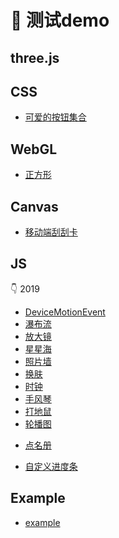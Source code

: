 # 🌈 测试demo


## three.js



## CSS
* [可爱的按钮集合](https://lulu-s.github.io/demo/css/button.html)

## WebGL
* [正方形](https://lulu-s.github.io/demo/webgl/sample/sample_02/index.html)

## Canvas
* [移动端刮刮卡](https://lulu-s.github.io/demo/canvas/scrape-card)
    


## JS

👇 2019
* [DeviceMotionEvent](https://lulu-s.github.io/demo/javascript/deviceMotion.html)
* [瀑布流](https://lulu-s.github.io/demo/javascript/waterFall/upgrades)
* [放大镜](https://lulu-s.github.io/demo/javascript/magnifyingGlass)
* [星星海](https://lulu-s.github.io/demo/javascript/starry)
* [照片墙](https://lulu-s.github.io/demo/javascript/photos/photoWall)
* [换肤](https://lulu-s.github.io/demo/javascript/skinPeeler/background.html)
* [时钟](https://lulu-s.github.io/demo/javascript/timer/clock.html)
* [手风琴](https://lulu-s.github.io/demo/javascript/nav/accordion/index.html)
* [打地鼠](https://lulu-s.github.io/demo/game/whackAMole/index.html)
* [轮播图](https://lulu-s.github.io/demo/javascript/timer/slideshow/index.html)
<!-- * [九宫格](https://lulu-s.github.io/demo/javascript/sudoku) -->
<!-- * [选项卡](https://lulu-s.github.io/demo/javascript/tab) -->
<!-- * [返回顶部](https://lulu-s.github.io/demo/javascript/returnTop) -->
<!-- * [天猫弹性导航](https://lulu-s.github.io/demo/javascript/nav/elasticity) -->
* [点名册](https://lulu-s.github.io/demo/javascript/timer/rollBook.html)
<!-- * [橱窗商品展示](https://lulu-s.github.io/demo/javascript/progressBar/windowDisplay) -->
* [自定义进度条](https://github.com/lulu-s/demo/blob/master/javascript/progressBar/%E6%8B%96%E6%8B%BD%E8%BF%9B%E5%BA%A6%E6%9D%A1.html)


## Example
* [example](https://github.com/lulu-s/demo/example.md)